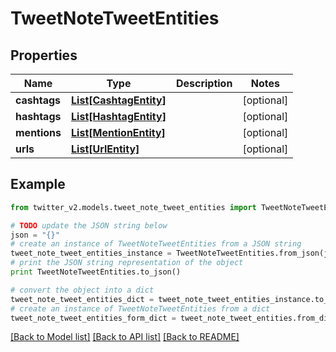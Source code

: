 # TweetNoteTweetEntities


## Properties
Name | Type | Description | Notes
------------ | ------------- | ------------- | -------------
**cashtags** | [**List[CashtagEntity]**](CashtagEntity.md) |  | [optional] 
**hashtags** | [**List[HashtagEntity]**](HashtagEntity.md) |  | [optional] 
**mentions** | [**List[MentionEntity]**](MentionEntity.md) |  | [optional] 
**urls** | [**List[UrlEntity]**](UrlEntity.md) |  | [optional] 

## Example

```python
from twitter_v2.models.tweet_note_tweet_entities import TweetNoteTweetEntities

# TODO update the JSON string below
json = "{}"
# create an instance of TweetNoteTweetEntities from a JSON string
tweet_note_tweet_entities_instance = TweetNoteTweetEntities.from_json(json)
# print the JSON string representation of the object
print TweetNoteTweetEntities.to_json()

# convert the object into a dict
tweet_note_tweet_entities_dict = tweet_note_tweet_entities_instance.to_dict()
# create an instance of TweetNoteTweetEntities from a dict
tweet_note_tweet_entities_form_dict = tweet_note_tweet_entities.from_dict(tweet_note_tweet_entities_dict)
```
[[Back to Model list]](../README.md#documentation-for-models) [[Back to API list]](../README.md#documentation-for-api-endpoints) [[Back to README]](../README.md)


